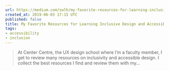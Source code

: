 ```yaml
---
url: https://medium.com/swlh/my-favorite-resources-for-learning-inclusive-design-and-accessibility-b8f24d5a90df?sk=626e600ce8293e2ecc94daf8a65015a9
created_at: 2019-06-03 17:15 UTC
published: false
title: My Favorite Resources for Learning Inclusive Design and Accessibility
tags:
- accessibility
- inclusion
---
```


<blockquote>At Center Centre, the UX design school where I’m a faculty member, I get to review many resources on inclusivity and accessible design. I collect the best resources I find and review them with my…</blockquote>

